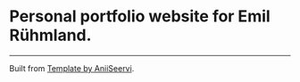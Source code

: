 # Personal portfolio website for Emil Rühmland. 
---
Built from [Template by AniiSeervi](https://github.com/AnilSeervi/DevFolio).